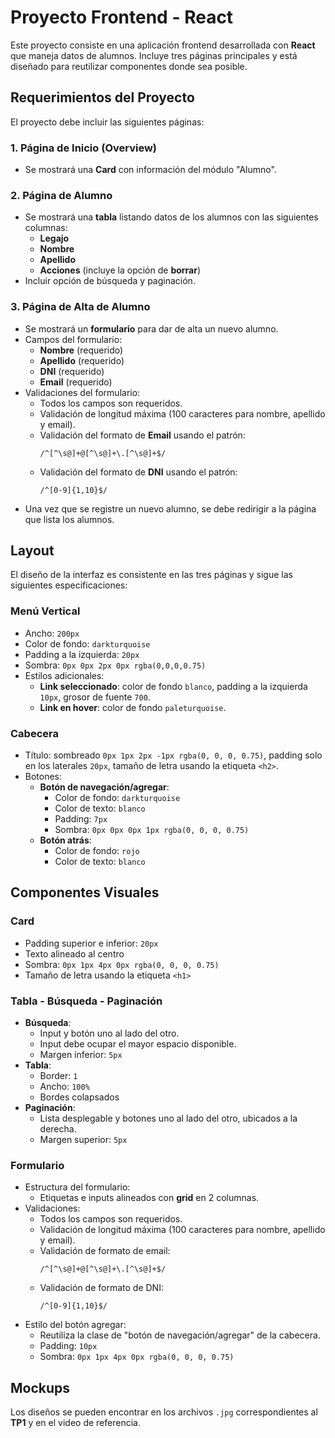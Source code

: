 # Proyecto Frontend - React

Este proyecto consiste en una aplicación frontend desarrollada con **React** que maneja datos de alumnos. Incluye tres páginas principales y está diseñado para reutilizar componentes donde sea posible.

## Requerimientos del Proyecto

El proyecto debe incluir las siguientes páginas:

### 1. Página de Inicio (Overview)
- Se mostrará una **Card** con información del módulo "Alumno".

### 2. Página de Alumno
- Se mostrará una **tabla** listando datos de los alumnos con las siguientes columnas:
  - **Legajo**
  - **Nombre**
  - **Apellido**
  - **Acciones** (incluye la opción de **borrar**)
- Incluir opción de búsqueda y paginación.

### 3. Página de Alta de Alumno
- Se mostrará un **formulario** para dar de alta un nuevo alumno.
- Campos del formulario:
  - **Nombre** (requerido)
  - **Apellido** (requerido)
  - **DNI** (requerido)
  - **Email** (requerido)
- Validaciones del formulario:
  - Todos los campos son requeridos.
  - Validación de longitud máxima (100 caracteres para nombre, apellido y email).
  - Validación del formato de **Email** usando el patrón:
    ```regex
    /^[^\s@]+@[^\s@]+\.[^\s@]+$/
    ```
  - Validación del formato de **DNI** usando el patrón:
    ```regex
    /^[0-9]{1,10}$/
    ```
- Una vez que se registre un nuevo alumno, se debe redirigir a la página que lista los alumnos.

## Layout

El diseño de la interfaz es consistente en las tres páginas y sigue las siguientes especificaciones:

### Menú Vertical
- Ancho: `200px`
- Color de fondo: `darkturquoise`
- Padding a la izquierda: `20px`
- Sombra: `0px 0px 2px 0px rgba(0,0,0,0.75)`
- Estilos adicionales:
  - **Link seleccionado**: color de fondo `blanco`, padding a la izquierda `10px`, grosor de fuente `700`.
  - **Link en hover**: color de fondo `paleturquoise`.

### Cabecera
- Título: sombreado `0px 1px 2px -1px rgba(0, 0, 0, 0.75)`, padding solo en los laterales `20px`, tamaño de letra usando la etiqueta `<h2>`.
- Botones:
  - **Botón de navegación/agregar**:
    - Color de fondo: `darkturquoise`
    - Color de texto: `blanco`
    - Padding: `7px`
    - Sombra: `0px 0px 0px 1px rgba(0, 0, 0, 0.75)`
  - **Botón atrás**:
    - Color de fondo: `rojo`
    - Color de texto: `blanco`

## Componentes Visuales

### Card
- Padding superior e inferior: `20px`
- Texto alineado al centro
- Sombra: `0px 1px 4px 0px rgba(0, 0, 0, 0.75)`
- Tamaño de letra usando la etiqueta `<h1>`

### Tabla - Búsqueda - Paginación
- **Búsqueda**:
  - Input y botón uno al lado del otro.
  - Input debe ocupar el mayor espacio disponible.
  - Margen inferior: `5px`
- **Tabla**:
  - Border: `1`
  - Ancho: `100%`
  - Bordes colapsados
- **Paginación**:
  - Lista desplegable y botones uno al lado del otro, ubicados a la derecha.
  - Margen superior: `5px`

### Formulario
- Estructura del formulario:
  - Etiquetas e inputs alineados con **grid** en 2 columnas.
- Validaciones:
  - Todos los campos son requeridos.
  - Validación de longitud máxima (100 caracteres para nombre, apellido y email).
  - Validación de formato de email:
    ```regex
    /^[^\s@]+@[^\s@]+\.[^\s@]+$/
    ```
  - Validación de formato de DNI:
    ```regex
    /^[0-9]{1,10}$/
    ```
- Estilo del botón agregar:
  - Reutiliza la clase de "botón de navegación/agregar" de la cabecera.
  - Padding: `10px`
  - Sombra: `0px 1px 4px 0px rgba(0, 0, 0, 0.75)`

## Mockups
Los diseños se pueden encontrar en los archivos `.jpg` correspondientes al **TP1** y en el video de referencia.